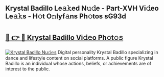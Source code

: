 ## Krystal Badillo Le𝚊𝚔ed N𝚞𝚍e - Part-XVH Vi𝚍eo Le𝚊𝚔s - H𝚘t O𝚗lyf𝚊ns Ph𝚘tos sG93d

# <h2><a href="http://hf63qy.feru.top/?c=Krystal+Badillo">🔗 👉 🔴 Krystal Badillo Vi𝚍𝚎o Ph𝚘t𝚘𝚜</a></h2>

[![Krystal Badillo Nu𝚍𝚎s](https://i.imgur.com/0TWrTi3.gif)](http://hf63qy.feru.top/?c=Krystal+Badillo)
Digital personality Krystal Badillo specializing in dance and lifestyle content on social platforms. A public figure Krystal Badillo is an individual whose actions, beliefs, or achievements are of interest to the public. 
